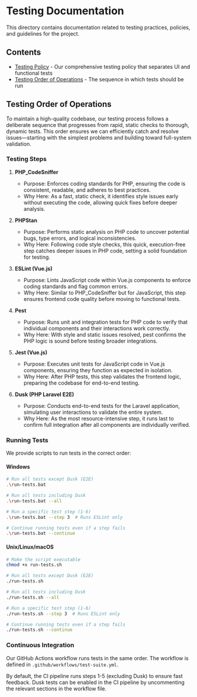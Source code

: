 # Testing Documentation

This directory contains documentation related to testing practices, policies, and guidelines for the project.

## Contents

- [Testing Policy](testing-policy.md) - Our comprehensive testing policy that separates UI and functional tests
- [Testing Order of Operations](testing-order.md) - The sequence in which tests should be run

## Testing Order of Operations

To maintain a high-quality codebase, our testing process follows a deliberate sequence that progresses from rapid, static checks to thorough, dynamic tests. This order ensures we can efficiently catch and resolve issues—starting with the simplest problems and building toward full-system validation.

### Testing Steps

1. **PHP_CodeSniffer**  
   - Purpose: Enforces coding standards for PHP, ensuring the code is consistent, readable, and adheres to best practices.  
   - Why Here: As a fast, static check, it identifies style issues early without executing the code, allowing quick fixes before deeper analysis.

2. **PHPStan**  
   - Purpose: Performs static analysis on PHP code to uncover potential bugs, type errors, and logical inconsistencies.  
   - Why Here: Following code style checks, this quick, execution-free step catches deeper issues in PHP code, setting a solid foundation for testing.

3. **ESLint (Vue.js)**  
   - Purpose: Lints JavaScript code within Vue.js components to enforce coding standards and flag common errors.  
   - Why Here: Similar to PHP_CodeSniffer but for JavaScript, this step ensures frontend code quality before moving to functional tests.

4. **Pest**  
   - Purpose: Runs unit and integration tests for PHP code to verify that individual components and their interactions work correctly.  
   - Why Here: With style and static issues resolved, pest confirms the PHP logic is sound before testing broader integrations.

5. **Jest (Vue.js)**  
   - Purpose: Executes unit tests for JavaScript code in Vue.js components, ensuring they function as expected in isolation.  
   - Why Here: After PHP tests, this step validates the frontend logic, preparing the codebase for end-to-end testing.

6. **Dusk (PHP Laravel E2E)**  
   - Purpose: Conducts end-to-end tests for the Laravel application, simulating user interactions to validate the entire system.  
   - Why Here: As the most resource-intensive step, it runs last to confirm full integration after all components are individually verified.

### Running Tests

We provide scripts to run tests in the correct order:

#### Windows

```bash
# Run all tests except Dusk (E2E)
.\run-tests.bat

# Run all tests including Dusk
.\run-tests.bat --all

# Run a specific test step (1-6)
.\run-tests.bat --step 3  # Runs ESLint only

# Continue running tests even if a step fails
.\run-tests.bat --continue
```

#### Unix/Linux/macOS

```bash
# Make the script executable
chmod +x run-tests.sh

# Run all tests except Dusk (E2E)
./run-tests.sh

# Run all tests including Dusk
./run-tests.sh --all

# Run a specific test step (1-6)
./run-tests.sh --step 3  # Runs ESLint only

# Continue running tests even if a step fails
./run-tests.sh --continue
```

### Continuous Integration

Our GitHub Actions workflow runs tests in the same order. The workflow is defined in `.github/workflows/test-suite.yml`.

By default, the CI pipeline runs steps 1-5 (excluding Dusk) to ensure fast feedback. Dusk tests can be enabled in the CI pipeline by uncommenting the relevant sections in the workflow file.
